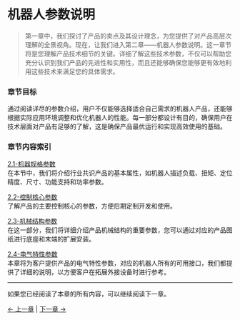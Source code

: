 # 机器人参数说明

> 第一章中，我们探讨了产品的卖点及其设计理念，为您提供了对产品高层次理解的全景视角。现在，让我们进入第二章——机器人参数说明。这一章节将是您理解产品技术细节的关键。详细了解这些技术参数，不仅可以帮助您充分认识到我们产品的先进性和实用性，而且还能够确保您能够更有效地利用这些技术来满足您的具体需求。

### 章节目标

通过阅读详尽的参数介绍，用户不仅能够选择适合自己需求的机器人产品，还能够根据实际应用环境调整和优化机器人的性能。每一部分都设计有目的，确保用户在技术层面对产品有足够的了解，这是确保产品最优运行和实现高效使用的基础。

### 章节内容索引

<a DesignPhilosophy="my-paragraph-1"></a>
[2.1-机器规格参数](./2.1-MachineSpecifications/2.1.1-MachineSpecifications.md)<br>
在本节中，我们将介绍行业共识产品的基本属性，如机器人描述负载、扭矩、定位精度、尺寸、功能支持和功率参数。<br>

<a SuitableUsers="my-paragraph-2"></a>
[2.2-控制核心参数](./2.2-ControlCoreParameters/2.2.1-ControlCoreParameter.md)<br> 了解产品的主要控制核心的参数，方便后期定制开发和使用。<br>

<a ApplicationScenario="my-paragraph-3"></a>
[2.3-机械结构参数](./2.3-StructuralSizeParameters/2.3.1-StructureParameter.md)<br>
在这一部分，我们将详细介绍产品机械结构的重要参数，您可以通过对应的产品图纸进行底座和末端的扩展安装。

<a AccessoriesandTools="my-paragraph-4"></a>
[2.4-电气特性参数](./2.4-ElectricalCharacteristicsParameters/2.4.1-ElectricalCharacteristicParameter.md)<br>
本章将为客户提供产品的电气特性参数，对应的机器人所有的可用接口，我们都提供了详细的说明，以方便客户在拓展外接设备时进行参考。<br>

<a AccessoriesandTools="my-paragraph-4"></a>


---

如果您已经阅读了本章的所有内容，可以继续阅读下一章。

[← 上一章](../1-ProductIntroduction/README.md) | [下一章 →](../../3-BasicSettings/3-UserInstructions/README.md)